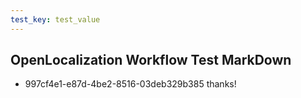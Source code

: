 ```yaml
---
test_key: test_value
---
```

## OpenLocalization Workflow Test MarkDown
* 997cf4e1-e87d-4be2-8516-03deb329b385 
thanks!